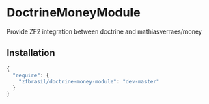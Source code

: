 DoctrineMoneyModule
=====================

Provide ZF2 integration between doctrine and mathiasverraes/money

Installation
------------

```javascript
{
  "require": {
    "zfbrasil/doctrine-money-module": "dev-master"
  }
}
```